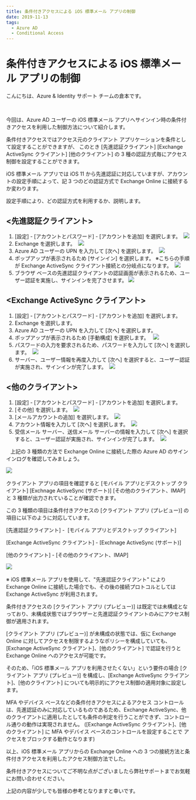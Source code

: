 ```yaml
---
title: 条件付きアクセスによる iOS 標準メール アプリの制御
date: 2019-11-13
tags:
  - Azure AD
  - Conditional Access
---
```



# 条件付きアクセスによる iOS 標準メール アプリの制御


こんにちは、Azure & Identity サポート チームの倉本です。

 

今回は、Azure AD ユーザーの iOS 標準メール アプリへサインイン時の条件付きアクセスを利用した制御方法について紹介します。 

条件付きアクセスではアクセス元のクライアント アプリケーションを条件として設定することができますが、
このとき [先進認証クライアント] [Exchange ActiveSync クライアント] [他のクライアント] の 3 種の認証方式毎にアクセス制御を設定することができます。 


iOS 標準メール アプリでは iOS 11 から先進認証に対応していますが、アカウントの設定手順によって、記 3 つのどの認証方式で Exchange Online に接続するか変わります。 


設定手順により、どの認証方式を利用するか、説明します。 
 
## <先進認証クライアント> 
1. [設定] - [アカウントとパスワード] - [アカウントを追加] を選択します。 
![](./control-ios-nativemailapp-by-conditionalaccess/modern1.png)
2. Exchange を選択します。 
![](./control-ios-nativemailapp-by-conditionalaccess/modern2.png)
3. Azure AD ユーザーの UPN を入力して [次へ] を選択します。 
![](./control-ios-nativemailapp-by-conditionalaccess/modern3.png)
4. ポップアップが表示されるため [サインイン] を選択します。 ※こちらの手順が Exchange ActiveSync クライアント接続との分岐点になります。 
![](./control-ios-nativemailapp-by-conditionalaccess/modern4.png)
5. ブラウザ ベースの先進認証クライアントの認証画面が表示されるため、ユーザー認証を実施し、サインインを完了させます。 
![](./control-ios-nativemailapp-by-conditionalaccess/modern5.png)
 

## <Exchange ActiveSync クライアント> 
1. [設定] - [アカウントとパスワード] - [アカウントを追加] を選択します。 
2. Exchange を選択します。 
3. Azure AD ユーザーの UPN を入力して [次へ] を選択します。 
4. ポップアップが表示されるため [手動構成] を選択します。  
![](./control-ios-nativemailapp-by-conditionalaccess/eas1.png)
5. パスワードの入力を要求されるため、パスワードを入力して [次へ] を選択します。 
![](./control-ios-nativemailapp-by-conditionalaccess/eas2.png)
6. サーバー、ユーザー情報を再度入力して [次へ] を選択すると、ユーザー認証が実施され、サインインが完了します。 
![](./control-ios-nativemailapp-by-conditionalaccess/eas3.png)
 

## <他のクライアント> 
1. [設定] - [アカウントとパスワード] - [アカウントを追加] を選択します。 
2. [その他] を選択します。 
![](./control-ios-nativemailapp-by-conditionalaccess/legacy1.png)
3. [メールアカウントの追加] を選択します。 
![](./control-ios-nativemailapp-by-conditionalaccess/legacy2.png)
4. アカウント情報を入力して [次へ] を選択します。 
![](./control-ios-nativemailapp-by-conditionalaccess/legacy3.png)
5. 受信メール サーバー、送信メール サーバーの情報を入力して [次へ] を選択すると、ユーザー認証が実施され、サインインが完了します。 
![](./control-ios-nativemailapp-by-conditionalaccess/legacy4.png)
 

  
上記の 3 種類の方法で Exchange Online に接続した際の Azure AD のサインインログを確認してみましょう。 

![](./control-ios-nativemailapp-by-conditionalaccess/table1.png)
 

クライアント アプリの項目を確認すると [モバイル アプリとデスクトップ クライアント] [Exchnage ActiveSync (サポート)] [その他のクライアント、IMAP] と 3 種類が出力されていることが確認できます。


この 3 種類の項目は条件付きアクセスの [クライアント アプリ (プレビュー)] の項目に以下のように対応しています。 


[先進認証クライアント] -  [モバイル アプリとデスクトップ クライアント] 

[Exchange ActiveSync クライアント] - [Exchnage ActiveSync (サポート)] 

[他のクライアント] - [その他のクライアント、IMAP]  
 

![](./control-ios-nativemailapp-by-conditionalaccess/CA1.png)
 

※ iOS 標準メール アプリを使用して、"先進認証クライアント" により Exchange Online に接続した場合でも、その後の接続プロトコルとしては Exchange ActiveSync が利用されます。

条件付きアクセスの [クライアント アプリ (プレビュー)] は既定では未構成となっており、未構成状態ではブラウザーと先進認証クライアントのみにアクセス制御が適用されます。

[クライアント アプリ (プレビュー)] が未構成の状態では、仮に Exchange Online に対してアクセスを制限するようなポリシーを構成していても、 
[Exchange ActiveSync クライアント]、[他のクライアント] で認証を行うと Exchange Online へのアクセスが可能です。 

そのため、「iOS 標準メール アプリを利用させたくない」という要件の場合 [クライアント アプリ (プレビュー)] を構成し、[Exchange ActiveSync クライアント]、[他のクライアント] についても明示的にアクセス制御の適用対象に設定します。 
 

MFA やデバイス ベースなどの条件付きアクセスによるアクセス コントロールは、先進認証のみに対応しているものであるため、Exchange ActiveSync、他のクライアントに適用したとしても条件の判定を行うことができず、コントロール通りの動作は実現されません。 ([Exchange ActiveSync クライアント]、[他のクライアント] に MFA やデバイス ベースのコントロールを設定することで アクセスをブロックする動作となります) 
 

以上、iOS 標準メール アプリからの Exchange Online への 3 つの接続方法と条件付きアクセスを利用したアクセス制御方法でした。 


条件付きアクセスについてご不明な点がございましたら弊社サポートまでお気軽にお問い合わせください。 

上記の内容が少しでも皆様の参考となりますと幸いです。 



